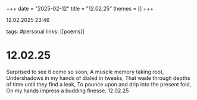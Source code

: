 +++
date = "2025-02-12"
title = "12.02.25"
themes = []
+++

12.02.2025 23:46

tags: #personal
links: [[poems]]

# 12.02.25

Surprised to see it come so soon,
A muscle memory taking root,
Undershadows in my hands of dialed in tweaks,
That wade through depths of time until they find a leak,
To pounce upon and drip into the present fold,
On my hands impress a budding finesse.
12.02.25

